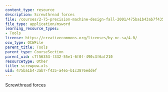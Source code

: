 ```yaml
---
content_type: resource
description: Screwthread forces
file: /courses/2-75-precision-machine-design-fall-2001/475ba1b43ab7f435a4e5b1c3876eddef_screwpow.xls
file_type: application/msword
learning_resource_types:
- Tools
license: https://creativecommons.org/licenses/by-nc-sa/4.0/
ocw_type: OCWFile
parent_title: Tools
parent_type: CourseSection
parent_uid: c7f56353-f332-55e1-6f0f-490c3f6af210
resourcetype: Other
title: screwpow.xls
uid: 475ba1b4-3ab7-f435-a4e5-b1c3876eddef
---
```

Screwthread forces